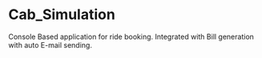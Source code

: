 # Cab_Simulation
Console Based application for ride booking. Integrated with Bill generation with auto E-mail sending.
